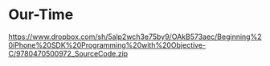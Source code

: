 Our-Time
========

https://www.dropbox.com/sh/5alp2wch3e75by9/OAkB573aec/Beginning%20iPhone%20SDK%20Programming%20with%20Objective-C/9780470500972_SourceCode.zip